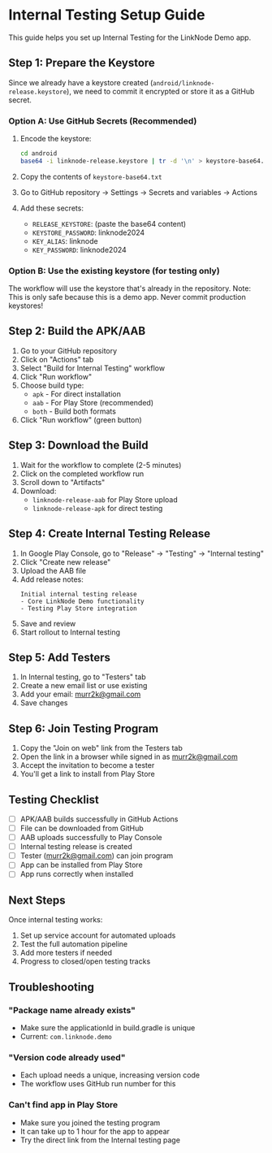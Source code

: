 # Internal Testing Setup Guide

This guide helps you set up Internal Testing for the LinkNode Demo app.

## Step 1: Prepare the Keystore

Since we already have a keystore created (`android/linknode-release.keystore`), we need to commit it encrypted or store it as a GitHub secret.

### Option A: Use GitHub Secrets (Recommended)

1. Encode the keystore:
   ```bash
   cd android
   base64 -i linknode-release.keystore | tr -d '\n' > keystore-base64.txt
   ```

2. Copy the contents of `keystore-base64.txt`

3. Go to GitHub repository → Settings → Secrets and variables → Actions

4. Add these secrets:
   - `RELEASE_KEYSTORE`: (paste the base64 content)
   - `KEYSTORE_PASSWORD`: linknode2024
   - `KEY_ALIAS`: linknode
   - `KEY_PASSWORD`: linknode2024

### Option B: Use the existing keystore (for testing only)

The workflow will use the keystore that's already in the repository. Note: This is only safe because this is a demo app. Never commit production keystores!

## Step 2: Build the APK/AAB

1. Go to your GitHub repository
2. Click on "Actions" tab
3. Select "Build for Internal Testing" workflow
4. Click "Run workflow"
5. Choose build type:
   - `apk` - For direct installation
   - `aab` - For Play Store (recommended)
   - `both` - Build both formats
6. Click "Run workflow" (green button)

## Step 3: Download the Build

1. Wait for the workflow to complete (2-5 minutes)
2. Click on the completed workflow run
3. Scroll down to "Artifacts"
4. Download:
   - `linknode-release-aab` for Play Store upload
   - `linknode-release-apk` for direct testing

## Step 4: Create Internal Testing Release

1. In Google Play Console, go to "Release" → "Testing" → "Internal testing"
2. Click "Create new release"
3. Upload the AAB file
4. Add release notes:
   ```
   Initial internal testing release
   - Core LinkNode Demo functionality
   - Testing Play Store integration
   ```
5. Save and review
6. Start rollout to Internal testing

## Step 5: Add Testers

1. In Internal testing, go to "Testers" tab
2. Create a new email list or use existing
3. Add your email: murr2k@gmail.com
4. Save changes

## Step 6: Join Testing Program

1. Copy the "Join on web" link from the Testers tab
2. Open the link in a browser while signed in as murr2k@gmail.com
3. Accept the invitation to become a tester
4. You'll get a link to install from Play Store

## Testing Checklist

- [ ] APK/AAB builds successfully in GitHub Actions
- [ ] File can be downloaded from GitHub
- [ ] AAB uploads successfully to Play Console
- [ ] Internal testing release is created
- [ ] Tester (murr2k@gmail.com) can join program
- [ ] App can be installed from Play Store
- [ ] App runs correctly when installed

## Next Steps

Once internal testing works:
1. Set up service account for automated uploads
2. Test the full automation pipeline
3. Add more testers if needed
4. Progress to closed/open testing tracks

## Troubleshooting

### "Package name already exists"
- Make sure the applicationId in build.gradle is unique
- Current: `com.linknode.demo`

### "Version code already used"
- Each upload needs a unique, increasing version code
- The workflow uses GitHub run number for this

### Can't find app in Play Store
- Make sure you joined the testing program
- It can take up to 1 hour for the app to appear
- Try the direct link from the Internal testing page